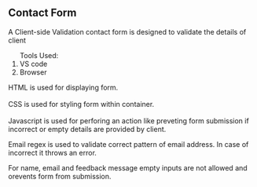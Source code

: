 <html>
  <body>
    <h2>Contact Form</h2>
    <p>A Client-side Validation contact form is designed to validate the details of client </p>
    <ol>Tools Used:
      <li>VS code</li>
      <li>Browser</li></ol>
    <p>HTML is used for displaying form.<br><br>
    CSS is used for styling form within container.<br><br>
 Javascript is used for perforing an action like preveting form submission if incorrect or empty details are provided by client.</p>
 <p>Email regex is used to validate correct pattern of email address. In case of incorrect it throws an error.</p>
    <p>For name, email and feedback message empty inputs are not allowed and orevents form from submission.</p>
  </body>
</html>
